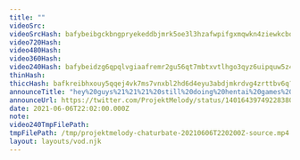 ```yaml
---
title: ""
videoSrc: 
videoSrcHash: bafybeibgckbngpryekeddbjmrk5oe3l3hzafwpifgxmqwkn4ziewkcbow4?filename=projektmelody-chaturbate-20210606T220200Z-source.mp4
video720Hash: 
video480Hash: 
video360Hash: 
video240Hash: bafybeidzg6qpqlvgiaafremr2gu56qt7mbtxvtlhgo3qyz6uipquw5z44i?filename=projektmelody-chaturbate-20210606T220200Z-240p.mp4
thinHash: 
thiccHash: bafkreibhxouy5qqej4vk7ms7vnxbl2hd6d4eyu3abdjmkrdvg4zrttbv6q?filename=20210606T220200Z-thicc.jpg
announceTitle: "hey%20guys%21%21%21%20still%20doing%20hentai%20games%20today%2C%20and%20the%20official%20sponsored%20one%20is%20rescheduled%20for%20the%2011th.%20i%27m%20live%2C%20let%27s%20see%20some%203D%20modeled%20tiddies%20%28not%20just%20mine%29.%20"
announceUrl: https://twitter.com/ProjektMelody/status/1401643974922838019
date: 2021-06-06T22:02:00.000Z
note: 
video240TmpFilePath: 
tmpFilePath: /tmp/projektmelody-chaturbate-20210606T220200Z-source.mp4
layout: layouts/vod.njk
---
```

